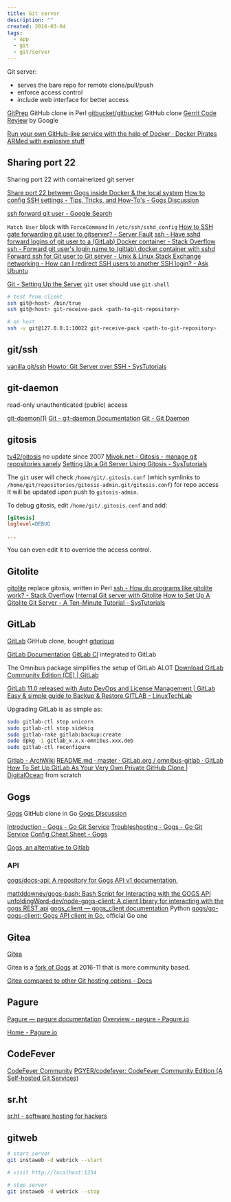```yaml
---
title: Git server
description: ""
created: 2016-03-04
tags:
  - app
  - git
  - git/server
---
```


Git server:

- serves the bare repo for remote clone/pull/push
- enforce access control
- include web interface for better access

[GitPrep](http://gitprep.yukikimoto.com/) GitHub clone in Perl
[gitbucket/gitbucket](https://github.com/gitbucket/gitbucket) GitHub clone
[Gerrit Code Review](https://www.gerritcodereview.com/) by Google

[Run your own GitHub-like service with the help of Docker · Docker Pirates ARMed with explosive stuff](http://blog.hypriot.com/post/run-your-own-github-like-service-with-docker/)

## Sharing port 22

Sharing port 22 with containerized git server

[Share port 22 between Gogs inside Docker & the local system](http://www.ateijelo.com/blog/2016/07/09/share-port-22-between-docker-gogs-ssh-and-local-system)
[How to config SSH settings - Tips, Tricks, and How-To's - Gogs Discussion](https://discuss.gogs.io/t/how-to-config-ssh-settings/34)

[ssh forward git user - Google Search](https://www.google.com/search?newwindow=1&sxsrf=ALeKk02aCapVMBcZwftsFRJFrYPUh5Y4Kg%3A1592008090725&ei=mh3kXv7mK9vXhwOLh5rwBQ&q=ssh+forward+git+user&oq=forward+git+ssh+&gs_lcp=CgZwc3ktYWIQAxgDMgYIABAWEB4yBggAEBYQHjIGCAAQFhAeMgYIABAWEB46BAgjECc6BAgAEEM6BQgAEJECOgcIABCDARBDOgcIABCxAxBDOgUIABCxAzoCCAA6BwgjEOoCECc6BQgAEMsBUPmLCVivtQlgotUJaAFwAHgAgAFwiAHCCpIBBDE4LjGYAQCgAQGqAQdnd3Mtd2l6sAEK&sclient=psy-ab)

`Match User` block with `ForceCommand` in `/etc/ssh/sshd_config`
[How to SSH gate forwarding git user to gitserver? - Server Fault](https://serverfault.com/questions/437952/how-to-ssh-gate-forwarding-git-user-to-gitserver)
[ssh - Have sshd forward logins of git user to a (GitLab) Docker container - Stack Overflow](https://stackoverflow.com/questions/33042817/have-sshd-forward-logins-of-git-user-to-a-gitlab-docker-container)
[ssh - Forward git user's login name to (gitlab) docker container with sshd](https://try2explore.com/questions/12062988)
[Forward ssh for Git user to Git server - Unix & Linux Stack Exchange](https://unix.stackexchange.com/a/260570/7691)
[networking - How can I redirect SSH users to another SSH login? - Ask Ubuntu](https://askubuntu.com/questions/649729/how-can-i-redirect-ssh-users-to-another-ssh-login)

[Git - Setting Up the Server](https://git-scm.com/book/en/v2/Git-on-the-Server-Setting-Up-the-Server)
`git` user should use `git-shell`

```sh
# test from client
ssh git@<host> /bin/true
ssh git@<host> git-receive-pack <path-to-git-repository>

# on host
ssh -v git@127.0.0.1:10022 git-receive-pack <path-to-git-repository>
```

## git/ssh

[vanilla git/ssh](http://stackoverflow.com/questions/10888300/gitosis-vs-gitolite)
[Howto: Git Server over SSH - SysTutorials](https://www.systutorials.com/set-up-git-server-through-ssh-connection/)

## git-daemon

read-only unauthenticated (public) access

[git-daemon(1)](https://www.kernel.org/pub/software/scm/git/docs/git-daemon.html)
[Git - git-daemon Documentation](https://git-scm.com/docs/git-daemon)
[Git - Git Daemon](https://git-scm.com/book/en/v2/Git-on-the-Server-Git-Daemon)

## gitosis

[tv42/gitosis](https://github.com/tv42/gitosis) no update since 2007
[Mivok.net - Gitosis - manage git repositories sanely](http://mivok.net/2010/03/05/gitosis.html)
[Setting Up a Git Server Using Gitosis - SysTutorials](https://www.systutorials.com/setting-up-git-server-using-gitosis/)

The `git` user will check `/home/git/.gitosis.conf` (which symlinks to `/home/git/repositories/gitosis-admin.git/gitosis.conf`) for repo access
It will be updated upon push to `gitosis-admin`.

To debug gitosis, edit `/home/git/.gitosis.conf` and add:

```ini
[gitosis]
loglevel=DEBUG

...
```

You can even edit it to override the access control.

## Gitolite

[gitolite](http://gitolite.com/gitolite/index.html) replace gitosis, written in Perl
[ssh - How do programs like gitolite work? - Stack Overflow](http://stackoverflow.com/questions/13318715/how-do-programs-like-gitolite-work/)
[Internal Git server with Gitolite](https://sysadmincasts.com/episodes/11-internal-git-server-with-gitolite)
[How to Set Up A Gitolite Git Server - A Ten-Minute Tutorial - SysTutorials](https://www.systutorials.com/how-to-set-up-gitolite-git-server-a-ten-minute-tutorial/)

## GitLab

[GitLab](https://about.gitlab.com/) GitHub clone, bought [gitorious](https://gitorious.org/)

[GitLab Documentation](http://doc.gitlab.com/ce/)
[GitLab CI](http://doc.gitlab.com/ce/ci/quick_start/README.html) integrated to GitLab

The Omnibus package simplifies the setup of GitLab ALOT
[Download GitLab Community Edition (CE) | GitLab](https://about.gitlab.com/downloads/)

[GitLab 11.0 released with Auto DevOps and License Management | GitLab](https://about.gitlab.com/2018/06/22/gitlab-11-0-released/)
[Easy & simple guide to Backup & Restore GITLAB - LinuxTechLab](https://linuxtechlab.com/simple-guide-backup-restore-gitlab/)

Upgrading GitLab is as simple as:

```sh
sudo gitlab-ctl stop unicorn
sudo gitlab-ctl stop sidekiq
sudo gitlab-rake gitlab:backup:create
sudo dpkg -i gitlab_x.x.x-omnibus.xxx.deb
sudo gitlab-ctl reconfigure
```

[Gitlab - ArchWiki](https://wiki.archlinux.org/title/gitlab)
[README.md · master · GitLab.org / omnibus-gitlab · GitLab](https://gitlab.com/gitlab-org/omnibus-gitlab/blob/master/README.md)
[How To Set Up GitLab As Your Very Own Private GitHub Clone | DigitalOcean](https://www.digitalocean.com/community/tutorials/how-to-set-up-gitlab-as-your-very-own-private-github-clone) from scratch

## Gogs

[Gogs](http://gogs.io/) GitHub clone in Go
[Gogs Discussion](https://discuss.gogs.io/)

[Introduction - Gogs - Go Git Service](https://gogs.io/docs)
[Troubleshooting - Gogs - Go Git Service](https://gogs.io/docs/intro/troubleshooting.html)
[Config Cheat Sheet - Gogs](https://gogs.io/docs/advanced/configuration_cheat_sheet)

[Gogs, an alternative to Gitlab](http://jbrodriguez.io/gogs-an-alternative-to-gitlab/)

### API

[gogs/docs-api: A repository for Gogs API v1 documentation.](https://github.com/gogs/docs-api)

[mattddowney/gogs-bash: Bash Script for Interacting with the GOGS API](https://github.com/mattddowney/gogs-bash)
[unfoldingWord-dev/node-gogs-client: A client library for interacting with the gogs REST api](https://github.com/unfoldingWord-dev/node-gogs-client)
[gogs_client — gogs_client documentation](https://pythonhosted.org/gogs-client/index.html) Python
[gogs/go-gogs-client: Gogs API client in Go.](https://github.com/gogs/go-gogs-client) official Go one

## Gitea

[Gitea](https://gitea.io/en-us/)

Gitea is a [fork of Gogs](https://blog.gitea.io/2016/12/welcome-to-gitea/) at 2016-11 that is more community based.

[Gitea compared to other Git hosting options - Docs](https://docs.gitea.io/en-us/comparison/)

## Pagure

[Pagure — pagure documentation](https://docs.pagure.org/pagure/)
[Overview - pagure - Pagure.io](https://pagure.io/pagure)

[Home - Pagure.io](https://pagure.io/)

## CodeFever

[CodeFever Community](https://codefever.cn/)
[PGYER/codefever: CodeFever Community Edition (A Self-hosted Git Services)](https://github.com/PGYER/codefever)

## sr.ht

[sr.ht - software hosting for hackers](https://meta.sr.ht/)

## gitweb

```sh
# start server
git instaweb -d webrick --start

# visit http://localhost:1234

# stop server
git instaweb -d webrick --stop
```
